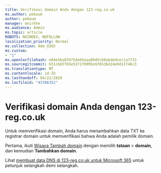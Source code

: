 ```yaml
---
title: Verifikasi domain Anda dengan 123-reg.co.uk
ms.author: pebaum
author: pebaum
manager: mnirkhe
ms.audience: Admin
ms.topic: article
ROBOTS: NOINDEX, NOFOLLOW
localization_priority: Normal
ms.collection: Adm_O365
ms.custom:
- "1"
ms.openlocfilehash: e84e56a839754e65eaa0945c68abdedcec1a7733
ms.sourcegitcommit: 631cbb5f03e5371f0995e976536d24e9d13746c3
ms.translationtype: MT
ms.contentlocale: id-ID
ms.lasthandoff: 04/22/2020
ms.locfileid: "43766352"
---
```

# <a name="verify-your-domain-with-123-regcouk"></a>Verifikasi domain Anda dengan 123-reg.co.uk

Untuk memverifikasi domain, Anda harus menambahkan data TXT ke registrar domain untuk memverifikasi bahwa Anda adalah pemilik domain. 

Pertama, ikuti [Wisaya Tambah domain](https://portal.office.com/adminportal/home#/Domains) dengan memilih **tataan** \> **domain**, dan kemudian **Tambahkan domain**.
  
Lihat [membuat data DNS di 123-reg.co.uk untuk Microsoft 365](https://docs.microsoft.com/microsoft-365/admin/dns/create-dns-records-at-123-reg-co-uk) untuk petunjuk selangkah demi selangkah.